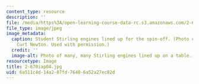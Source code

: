 ```yaml
---
content_type: resource
description: ''
file: /media/https%3A/open-learning-course-data-rc.s3.amazonaws.com/2-670-mechanical-engineering-tools-january-iap-2004/6a511c4d14a287fd76406a52a27ec82d_2-670iap04.jpg
file_type: image/jpeg
image_metadata:
  caption: Student Stirling engines lined up for the spin-off. (Photo courtesy of
    Curt Newton. Used with permission.)
  credit: ''
  image-alt: Photo of many, many Stirling engines lined up on a table.
resourcetype: Image
title: 2-670iap04.jpg
uid: 6a511c4d-14a2-87fd-7640-6a52a27ec82d
---
```

